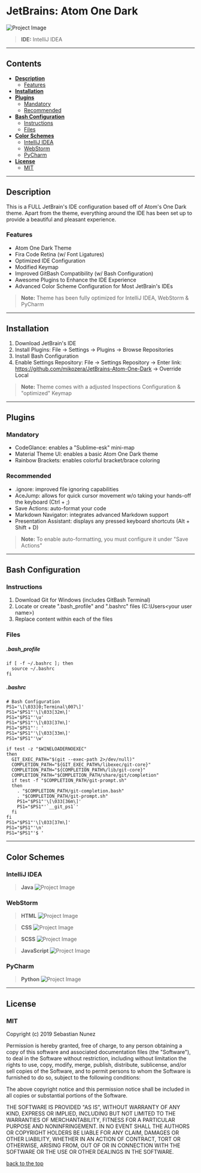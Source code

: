 # JetBrains: Atom One Dark

![Project Image](https://lh3.googleusercontent.com/mYzpNKYNA8o8xQqm7Ih1sQfPeRKi-Ns-4RGaB6bK-mwfRv2AbkOg7iBKr9WrB60ioB7vi5nhYeB-6i0j3TE0F1eRnTdsEy5wX2TjHw=w1920-h997-rw-no)

> **IDE:** IntelliJ IDEA

---

## **Contents**

- [**Description**](#description)
  - [Features](#features)
- [**Installation**](#installation)
- [**Plugins**](#plugins)
  - [Mandatory](#mandatory)
  - [Recommended](#recommended)
- [**Bash Configuration**](#bash-configuration)
  - [Instructions](#instructions)
  - [Files](#files)
- [**Color Schemes**](#color-schemes)
  - [IntelliJ IDEA](#intellij-idea)
  - [WebStorm](#webstorm)
  - [PyCharm](#pycharm)
- [**License**](#license)
  - [MIT](#mit)
  
---

## **Description**
This is a FULL JetBrain's IDE configuration based off of Atom's One Dark theme. Apart from the theme, everything around the IDE has been set up to provide a beautiful and pleasant experience. 

### Features
- Atom One Dark Theme
- Fira Code Retina (w/ Font Ligatures)
- Optimized IDE Configuration
- Modified Keymap
- Improved GitBash Compatibility (w/ Bash Configuration)
- Awesome Plugins to Enhance the IDE Experience 
- Advanced Color Scheme Configuration for Most JetBrain's IDEs

> **Note:** Theme has been fully optimized for IntelliJ IDEA, WebStorm & PyCharm

---

## **Installation**
1. Download JetBrain's IDE
2. Install Plugins: File -> Settings -> Plugins -> Browse Repositories 
3. Install Bash Configuration
4. Enable Settings Repository: File -> Settings Repository -> Enter link: https://github.com/mikozera/JetBrains-Atom-One-Dark -> Override Local 

> **Note:** Theme comes with a adjusted Inspections Configuration & "optimized" Keymap

---

## **Plugins**

### Mandatory
- CodeGlance: enables a "Sublime-esk" mini-map
- Material Theme UI: enables a basic Atom One Dark theme
- Rainbow Brackets: enables colorful bracket/brace coloring

### Recommended
- .ignore: improved file ignoring capabilities
- AceJump: allows for quick cursor movement w/o taking your hands-off the keyboard (Ctrl + ;)
- Save Actions: auto-format your code 
- Markdown Navigator: integrates advanced Markdown support
- Presentation Assistant: displays any pressed keyboard shortcuts (Alt + Shift + D)

> **Note:** To enable auto-formatting, you must configure it under "Save Actions"

---

## **Bash Configuration**

### Instructions
1. Download Git for Windows (includes GitBash Terminal)
2. Locate or create ".bash_profile" and ".bashrc" files (C:\Users\<your user name>)
3. Replace content within each of the files

### Files
##### .bash_profile
```
if [ -f ~/.bashrc ]; then
  source ~/.bashrc
fi
```

##### .bashrc
```
# Bash Configuration
PS1='\[\033]0;Terminal\007\]'
PS1="$PS1"'\[\033[32m\]' 
PS1="$PS1"'\u' 
PS1="$PS1"'\[\033[37m\]' 
PS1="$PS1"': ' 
PS1="$PS1"'\[\033[33m\]' 
PS1="$PS1"'\w' 

if test -z "$WINELOADERNOEXEC"
then
  GIT_EXEC_PATH="$(git --exec-path 2>/dev/null)"
  COMPLETION_PATH="${GIT_EXEC_PATH%/libexec/git-core}"
  COMPLETION_PATH="${COMPLETION_PATH%/lib/git-core}"
  COMPLETION_PATH="$COMPLETION_PATH/share/git/completion"
  if test -f "$COMPLETION_PATH/git-prompt.sh"
  then
    . "$COMPLETION_PATH/git-completion.bash"
    . "$COMPLETION_PATH/git-prompt.sh"
    PS1="$PS1"'\[\033[36m\]' 
    PS1="$PS1"'`__git_ps1`' 
  fi
fi
PS1="$PS1"'\[\033[37m\]' 
PS1="$PS1"'\n' 
PS1="$PS1"'$ ' 
```
---

## **Color Schemes**

### IntelliJ IDEA
> **Java** 
![Project Image](https://lh3.googleusercontent.com/xWdaGJHma7FRaSa48R1FVIOoHK0EEFd6lwtyfbql4guaSDZRqDYDZk3myovVtHQxuKUlCWw_FM95aaSpsQYn65k2nGf0-zC5KGGm4g=w1920-h997-rw-no)


### WebStorm
> **HTML**
![Project Image](https://lh3.googleusercontent.com/N5RPHtjH9sc40jJ0A3HpVa8I5uQP469z_G8hP5KkV7_ut4_RPwqUGWQSzlF1RfY90HT90-rOdzYY3232z-jXlu4Fog-vseiq_AMx=w1920-h994-rw-no)

> **CSS**
![Project Image](https://lh3.googleusercontent.com/lIJH4y4KICWwlc0UZkyJR_7FRkXHeBfKNKPkKSmB7yc7Ejsda6-ewWxB45oavDKV-TJat9Ja5HPq884zFyP_TzTOiepOoaSI9pcK=w1920-h996-rw-no)

> **SCSS** 
![Project Image](https://lh3.googleusercontent.com/eqPWMnVP99z7PoSPNoFz9XgwwL38kQBfH06mcgD1uYpDrjZ9xSVMhBnRIaxxYHqPE-y4sETQW6MXnhuWK7tbdF4ROVh_aSxLOXlU=w1920-h997-rw-no)

> **JavaScript** 
![Project Image](https://lh3.googleusercontent.com/nPhlu7qn0KU0xLjD65S_uWn6xS1Fnh2fW3ehX81l2T_RYP3KwoCl6MV2rHY_p14w4UyfZH6gbWsVnIOhavOZ3XcurdiZHmlebZtb=w1920-h997-rw-no)


### PyCharm
> **Python**
![Project Image](https://lh3.googleusercontent.com/lj786HZSOreYF_J6bxXz0eguh0Y3yTR5oJ4sfKM766CFJlFHMX1c-qAEtmMJxK--wuZFLKgjWum6jhkTsH4KKNjdenA7N6EanxNj=w1920-h997-rw-no)
 

---
## **License**

### MIT

Copyright (c) 2019 Sebastian Nunez

Permission is hereby granted, free of charge, to any person obtaining a copy
of this software and associated documentation files (the "Software"), to deal
in the Software without restriction, including without limitation the rights
to use, copy, modify, merge, publish, distribute, sublicense, and/or sell
copies of the Software, and to permit persons to whom the Software is
furnished to do so, subject to the following conditions:

The above copyright notice and this permission notice shall be included in all
copies or substantial portions of the Software.

THE SOFTWARE IS PROVIDED "AS IS", WITHOUT WARRANTY OF ANY KIND, EXPRESS OR
IMPLIED, INCLUDING BUT NOT LIMITED TO THE WARRANTIES OF MERCHANTABILITY,
FITNESS FOR A PARTICULAR PURPOSE AND NONINFRINGEMENT. IN NO EVENT SHALL THE
AUTHORS OR COPYRIGHT HOLDERS BE LIABLE FOR ANY CLAIM, DAMAGES OR OTHER
LIABILITY, WHETHER IN AN ACTION OF CONTRACT, TORT OR OTHERWISE, ARISING FROM,
OUT OF OR IN CONNECTION WITH THE SOFTWARE OR THE USE OR OTHER DEALINGS IN THE
SOFTWARE.

[back to the top](#jetbrains-atom-one-dark)
